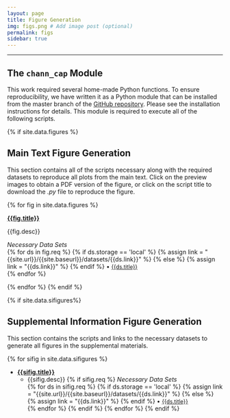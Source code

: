 ```yaml
---
layout: page
title: Figure Generation
img: figs.png # Add image post (optional)
permalink: figs
sidebar: true
---
```


---

## The `chann_cap` Module
This work required several home-made Python functions. To ensure
reproducibility, we have written it as a Python module that can be installed
from the master branch of the [GitHub
repository](https://github.com/RPGroup-PBoC/chann_cap). Please see the
installation instructions for details. This module is required to execute all
of the following scripts.

{% if site.data.figures %}
## Main Text Figure Generation

This section contains all of the scripts necessary along with the required
datasets to reproduce all plots from the main text. Click on the preview images
to obtain a PDF version of the figure, or click on the script title to download
the *.py* file to reproduce the figure. 

{% for fig in site.data.figures %}
<article class="post">

<a class="post-thumbnail" style="background-image: url({{site.url}}/{{site.baseurl}}/assets/img/{{fig.pic}})" href="{{site.baseurl}}/assets/pdf/{{fig.pdf}}"> </a>

<div class="post-content">
<b class="post-title"><a href="{{site.url}}/{{site.baseurl}}/software/figs/{{fig.filename}}">{{fig.title}}</a></b>
<p> {{fig.desc}}</p>

<i>Necessary Data Sets </i><br/>
{% for ds in fig.req %}
  {% if ds.storage == 'local' %}
    {% assign link = "{{site.url}}/{{site.baseurl}}/datasets/{{ds.link}}" %}
  {% else %}
    {% assign link = "{{ds.link}}" %}
  {% endif %}
  <span>&#8226;</span> <a style="font-size: 0.9em;" href="{{link}}"> {{ds.title}} </a><br/>
{% endfor %}
</div>
</article>
{% endfor %}
{% endif %}


{% if site.data.sifigures%}
## Supplemental Information Figure Generation

This section contains the scripts and links to the necessary datasets to
generate all figures in the supplemental materials.

{% for sifig in site.data.sifigures %}
* [**{{sifig.title}}**]({{site.url}}/{{site.baseurl}}/software/figs/{{sifig.filename}})
  + {{sifig.desc}}
  {% if sifig.req %} 
    <i>Necessary Data Sets </i><br/>
    {% for ds in sifig.req %}
      {% if ds.storage == 'local' %}
        {% assign link = "{{site.url}}/{{site.baseurl}}/datasets/{{ds.link}}" %}
      {% else %}
        {% assign link = "{{ds.link}}" %}
      {% endif %}
    <span>&#8226;</span> <a style="font-size: 0.9em;" href="{{link}}"> {{ds.title}} </a><br/>
    {% endfor %}
  {% endif %}
{% endfor %}
{% endif %}